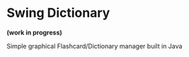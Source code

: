 # Swing Dictionary

**(work in progress)**

Simple graphical Flashcard/Dictionary manager built in Java
